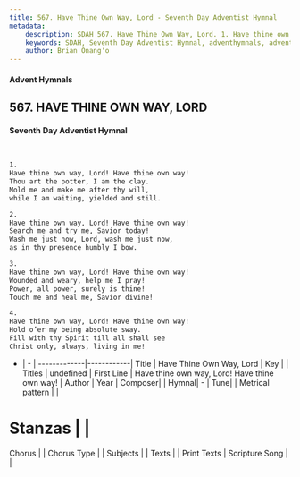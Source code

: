```yaml
---
title: 567. Have Thine Own Way, Lord - Seventh Day Adventist Hymnal
metadata:
    description: SDAH 567. Have Thine Own Way, Lord. 1. Have thine own way, Lord! Have thine own way! Thou art the potter, I am the clay. Mold me and make me after thy will, while I am waiting, yielded and still.
    keywords: SDAH, Seventh Day Adventist Hymnal, adventhymnals, advent hymnals, Have Thine Own Way, Lord, Have thine own way, Lord! Have thine own way! 
    author: Brian Onang'o
---
```


#### Advent Hymnals
## 567. HAVE THINE OWN WAY, LORD
#### Seventh Day Adventist Hymnal

```txt


1.
Have thine own way, Lord! Have thine own way!
Thou art the potter, I am the clay.
Mold me and make me after thy will,
while I am waiting, yielded and still.

2.
Have thine own way, Lord! Have thine own way!
Search me and try me, Savior today!
Wash me just now, Lord, wash me just now,
as in thy presence humbly I bow.

3.
Have thine own way, Lord! Have thine own way!
Wounded and weary, help me I pray!
Power, all power, surely is thine!
Touch me and heal me, Savior divine!

4.
Have thine own way, Lord! Have thine own way!
Hold o’er my being absolute sway.
Fill with thy Spirit till all shall see
Christ only, always, living in me!


```

- |   -  |
-------------|------------|
Title | Have Thine Own Way, Lord |
Key |  |
Titles | undefined |
First Line | Have thine own way, Lord! Have thine own way! |
Author | 
Year | 
Composer|  |
Hymnal|  - |
Tune|  |
Metrical pattern | |
# Stanzas |  |
Chorus |  |
Chorus Type |  |
Subjects |  |
Texts |  |
Print Texts | 
Scripture Song |  |
  
